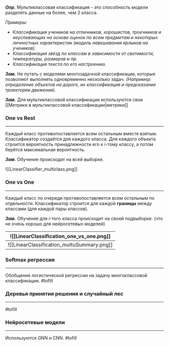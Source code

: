 ***Опр.*** Мультиклассовая классификация - это способность модели разделять данные на более, чем 2 класса.

*Примеры:*
- *Классификация учеников на отличников, хорошистов, троечников и неуспевающих на основе оценок по всем предметам и некоторых личностных характеристик (модель навешивания ярлыков на учеников).*
- *Классификация звёзд по классам в зависимости от светимости, температуры, размеров и пр.* 
- *Классификация текста по его настроению.*

***Зам.*** Не путать с моделями многозадачной классификации, которые позволяют выполнять одновременно несколько задач. *(Например: определение объектов на дороге, их классификация и предсказание траектории движения).*  

***Зам.*** Для мультиклассовой классификации используются свои [[Метрики в мультиклассовой классификации|метрики]]


### One vs Rest
---
Каждый класс противопоставляется всем остальным вместе взятым. Классификатор создаётся для каждого класса. Для каждого объекта строится вероятность принадлежности его к $i$-тому классу, а потом берётся максимальная вероятность.

***Зам.*** Обучение происходит на всей выборке.

![[LinearClassifier_multiclass.png]]


### One vs One
---
Каждый класс по очереди противопоставляется всем остальным по отдельности. Классификатор строится для каждой **границы** между классами (для каждой пары классов). 

***Зам.*** Обучение для $i$-того класса происходит на своей подвыборке. (что не очень хорошо для нейросетевых моделей)


| ![[LinearClassification_one_vs_one.png]] |
| ---------------------------------------- |
| ![[LinearClassification_multuSummary.png]]     |

### Softmax регрессия
---
Обобщение логистической регрессии на задачу многоклассовой классификации. #tofill 

### Деревья принятия решения и случайный лес
---
#tofill 

### Нейросетевые модели
---
Используются GNN и CNN. #tofill 